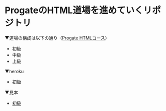 # ProgateのHTML道場を進めていくリポジトリ

▼道場の構成は以下の通り（[Progate HTMLコース](https://prog-8.com/languages/html)）
- 初級
- 中級
- 上級


▼heroku
- [初級](http://progate-dojo-html.herokuapp.com/syokyu/)



▼見本
- [初級](https://s3-ap-northeast-1.amazonaws.com/progate/shared/lessons/html/dojo/1/ja/answer/index.html)